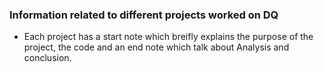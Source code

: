 ### Information related to different projects worked on DQ


- Each project has a start note which breifly explains the purpose of the project, the code and an end note which talk about Analysis and conclusion.


